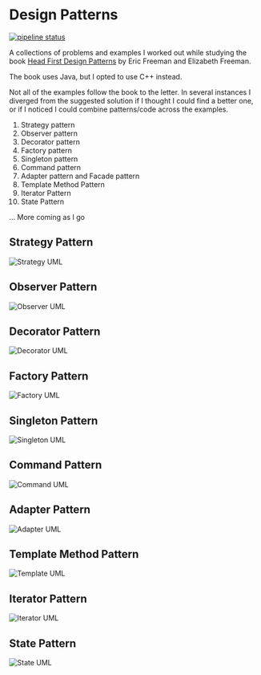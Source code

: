 # Design Patterns

[![pipeline status](https://gitlab.com/ales.genova/design-patterns/badges/master/pipeline.svg)](https://gitlab.com/ales.genova/design-patterns/commits/master)

A collections of problems and examples I worked out while studying the book [Head First Design Patterns](http://shop.oreilly.com/product/9780596007126) by Eric Freeman and Elizabeth Freeman.

The book uses Java, but I opted to use C++ instead.

Not all of the examples follow the book to the letter. In several instances I diverged from the suggested solution if I thought I could find a better one, or if I noticed I could combine patterns/code across the examples.

1. Strategy pattern
2. Observer pattern
3. Decorator pattern
4. Factory pattern
5. Singleton pattern
6. Command pattern
7. Adapter pattern and Facade pattern
8. Template Method Pattern
9. Iterator Pattern
10. State Pattern

... More coming as I go


## Strategy Pattern
![Strategy UML](01_strategy_pattern/uml.svg)

## Observer Pattern
![Observer UML](02_observer_pattern/uml.svg)

## Decorator Pattern
![Decorator UML](03_decorator_pattern/uml.svg)

## Factory Pattern
![Factory UML](04_factory_pattern/uml.svg)

## Singleton Pattern
![Singleton UML](05_singleton_pattern/uml.svg)

## Command Pattern
![Command UML](06_command_pattern/uml.svg)

## Adapter Pattern
![Adapter UML](07_adapter_pattern/uml.svg)

## Template Method Pattern
![Template UML](08_template-method_pattern/uml.svg)

## Iterator Pattern
![Iterator UML](09_iterator_pattern/uml.svg)

## State Pattern
![State UML](10_state_pattern/uml.svg)
